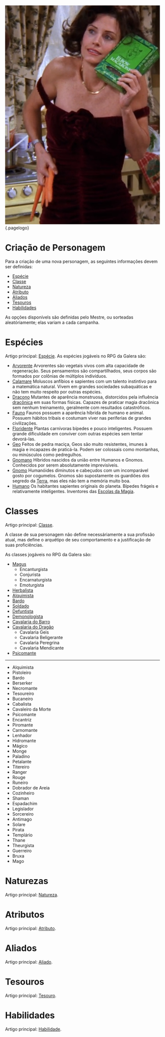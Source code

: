 <!-- TITLE: Criação De Personagem -->
<!-- SUBTITLE: Regras e detalhes para a criação de personagens. -->
![Mr](/uploads/mr.png "Mr"){.pagelogo}
# Criação de Personagem
Para a criação de uma nova personagem, as seguintes informações devem ser definidas:
* [Espécie](#espécies)
* [Classe](#classes)
* [Natureza](#naturezas)
* [Atributo](#atributos)
* [Aliados](#aliados)
* [Tesouros](#tesouros)
* [Habilidades](#habilidades)

As opções disponívels são definidas pelo Mestre, ou sorteadas aleatóriamente; elas variam a cada campanha.

# Espécies
Artigo principal: [Espécie](especie).
As espécies jogáveis no RPG da Galera são:

* [Arvorente](especie/arvorente)
Arvorentes são vegetais vivos com alta capacidade de regeneração. Seus pensamentos são compartilhados, seus corpos são formados por colônias de múltiplos indivíduos.
* [Calamare](especie/calamare)
Moluscos anfíbios e sapientes com um talento instintivo para a matemática natural. Vivem em grandes sociedades subaquáticas e não tem muito respeito por outras espécies.
* [Dracono](especie/dracono)
Mutantes de aparência monstruosa, distorcidos pela influência [dracônica](dragao) em suas formas físicas. Capazes de praticar magia dracônica sem nenhum treinamento, geralmente com resultados catastróficos.
* [Fauno](especie/fauno)
Faunos possuem a aparência híbrida de humano e animal. Possuem hábitos tribais e costumam viver nas periferias de grandes civilizações.
* [Floridente](especie/floridente)
Plantas carnívoras bípedes e pouco inteligentes. Possuem grande dificuldade em conviver com outras espécies sem tentar devorá-las.
* [Geo](especie/geo)
Feitos de pedra maciça, Geos são muito resistentes, imunes à magia e incapazes de praticá-la. Podem ser colossais como montanhas, ou minúsculos como pedregulhos.
* [Gnomano](especie/gnomano)
Híbridos nascidos da união entre Humanos e Gnomos. Conhecidos por serem absolutamente imprevisíveis.
* [Gnomo](especie/gnomo)
Humanóides diminutos e cabeçudos com um incomparável gosto por cogumelos. Gnomos são supostamente os guardiões dos segredo da [Terra](terra), mas eles não tem a memória muito boa.
* [Humano](especie/humano)
Os habitantes sapientes originais do planeta. Bípedes frágeis e relativamente inteligentes. Inventores das [Escolas da Magia](magia).

# Classes
Artigo principal: [Classe](classe).

A classe de sua personagem não define necessáriamente a sua profissão atual, mas define o arquétipo de seu comportamento e a justificação de suas proficiências.

As classes jogáveis no RPG da Galera são:

* [Magus]()
	* Encanturgista
	* Conjurista
	* Encarnaturgista
	* Emoturgista
* [Herbalista]()
* [Alquimista]()
* [Bardo]()
* [Soldado]()
* [Defuntista]()
* [Demonologista]()
* [Cavalaria do Barro]()
* [Cavalaria do Dragão]()
	* Cavalaria Geis
	* Cavalaria Beligerante
	* Cavalaria Peregrina
	* Cavalaria Mendicante
* [Psicomante]()



-----

* Alquimista
* Pistoleiro
* Bardo
* Berserker
* Necromante
* Tesoureiro
* Bucaneiro
* Cabalista
* Cavaleiro da Morte
* Psicomante
* Encantriz
* Piromante
* Carnomante
* Lenhador
* Hidromante
* Mágico
* Monge
* Paladino
* Petalante
* Titereiro
* Ranger
* Rouge
* Runeiro
* Dobrador de Areia
* Cozinheiro
* Shaman
* Espadachim
* Legislador
* Sorcereiro
* Antimago
* Solare
* Pirata
* Templário
* Thane
* Theurgista
* Guerreiro
* Bruxa
* Mago

# Naturezas
Artigo principal: [Natureza](natureza).

# Atributos
Artigo principal: [Atributo](atributo).

# Aliados
Artigo principal: [Aliado](aliado).

# Tesouros
Artigo principal: [Tesouro](tesouro).

# Habilidades
Artigo principal: [Habilidade](habilidade).

